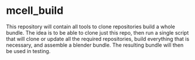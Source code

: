 # mcell_build

This repository will contain all tools to clone repositories build a whole bundle.
The idea is to be able to clone just this repo, then run a single script 
that will clone or update all the required repositories, build everything that is necessary,
and assemble a blender bundle.
The resulting bundle will then be used in testing.
 